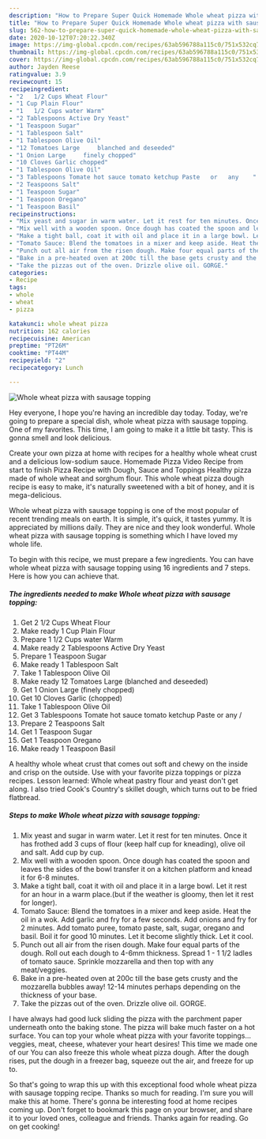 ```yaml
---
description: "How to Prepare Super Quick Homemade Whole wheat pizza with sausage topping"
title: "How to Prepare Super Quick Homemade Whole wheat pizza with sausage topping"
slug: 562-how-to-prepare-super-quick-homemade-whole-wheat-pizza-with-sausage-topping
date: 2020-10-12T07:20:22.340Z
image: https://img-global.cpcdn.com/recipes/63ab596788a115c0/751x532cq70/whole-wheat-pizza-with-sausage-topping-recipe-main-photo.jpg
thumbnail: https://img-global.cpcdn.com/recipes/63ab596788a115c0/751x532cq70/whole-wheat-pizza-with-sausage-topping-recipe-main-photo.jpg
cover: https://img-global.cpcdn.com/recipes/63ab596788a115c0/751x532cq70/whole-wheat-pizza-with-sausage-topping-recipe-main-photo.jpg
author: Jayden Reese
ratingvalue: 3.9
reviewcount: 15
recipeingredient:
- "2   1/2 Cups Wheat Flour"
- "1 Cup Plain Flour"
- "1   1/2 Cups water Warm"
- "2 Tablespoons Active Dry Yeast"
- "1 Teaspoon Sugar"
- "1 Tablespoon Salt"
- "1 Tablespoon Olive Oil"
- "12 Tomatoes Large     blanched and deseeded"
- "1 Onion Large     finely chopped"
- "10 Cloves Garlic chopped"
- "1 Tablespoon Olive Oil"
- "3 Tablespoons Tomate hot sauce tomato ketchup Paste   or   any    "
- "2 Teaspoons Salt"
- "1 Teaspoon Sugar"
- "1 Teaspoon Oregano"
- "1 Teaspoon Basil"
recipeinstructions:
- "Mix yeast and sugar in warm water. Let it rest for ten minutes. Once it has frothed add 3 cups of flour (keep half cup for kneading), olive oil and salt. Add cup by cup."
- "Mix well with a wooden spoon. Once dough has coated the spoon and leaves the sides of the bowl transfer it on a kitchen platform and knead it for 6-8 minutes."
- "Make a tight ball, coat it with oil and place it in a large bowl. Let it rest for an hour in a warm place.(but if the weather is gloomy, then let it rest for longer)."
- "Tomato Sauce: Blend the tomatoes in a mixer and keep aside. Heat the oil in a wok. Add garlic and fry for a few seconds. Add onions and fry for 2 minutes. Add tomato puree, tomato paste, salt, sugar, oregano and basil. Boil it for good 10 minutes. Let it become slightly thick. Let it cool."
- "Punch out all air from the risen dough. Make four equal parts of the dough. Roll out each dough to 4-6mm thickness. Spread 1 - 1 1/2 ladles of tomato sauce. Sprinkle mozzarella and then top with any meat/veggies."
- "Bake in a pre-heated oven at 200c till the base gets crusty and the mozzarella bubbles away! 12-14 minutes perhaps depending on the thickness of your base."
- "Take the pizzas out of the oven. Drizzle olive oil. GORGE."
categories:
- Recipe
tags:
- whole
- wheat
- pizza

katakunci: whole wheat pizza 
nutrition: 162 calories
recipecuisine: American
preptime: "PT26M"
cooktime: "PT44M"
recipeyield: "2"
recipecategory: Lunch

---
```



![Whole wheat pizza with sausage topping](https://img-global.cpcdn.com/recipes/63ab596788a115c0/751x532cq70/whole-wheat-pizza-with-sausage-topping-recipe-main-photo.jpg)

Hey everyone, I hope you're having an incredible day today. Today, we're going to prepare a special dish, whole wheat pizza with sausage topping. One of my favorites. This time, I am going to make it a little bit tasty. This is gonna smell and look delicious.

Create your own pizza at home with recipes for a healthy whole wheat crust and a delicious low-sodium sauce. Homemade Pizza Video Recipe from start to finish Pizza Recipe with Dough, Sauce and Toppings Healthy pizza made of whole wheat and sorghum flour. This whole wheat pizza dough recipe is easy to make, it&#39;s naturally sweetened with a bit of honey, and it is mega-delicious.

Whole wheat pizza with sausage topping is one of the most popular of recent trending meals on earth. It is simple, it's quick, it tastes yummy. It is appreciated by millions daily. They are nice and they look wonderful. Whole wheat pizza with sausage topping is something which I have loved my whole life.


To begin with this recipe, we must prepare a few ingredients. You can have whole wheat pizza with sausage topping using 16 ingredients and 7 steps. Here is how you can achieve that.

<!--inarticleads1-->

##### The ingredients needed to make Whole wheat pizza with sausage topping:

1. Get 2   1/2 Cups Wheat Flour
1. Make ready 1 Cup Plain Flour
1. Prepare 1   1/2 Cups water Warm
1. Make ready 2 Tablespoons Active Dry Yeast
1. Prepare 1 Teaspoon Sugar
1. Make ready 1 Tablespoon Salt
1. Take 1 Tablespoon Olive Oil
1. Make ready 12 Tomatoes Large     (blanched and deseeded)
1. Get 1 Onion Large     (finely chopped)
1. Get 10 Cloves Garlic (chopped)
1. Take 1 Tablespoon Olive Oil
1. Get 3 Tablespoons Tomate hot sauce tomato ketchup Paste   or   any    /
1. Prepare 2 Teaspoons Salt
1. Get 1 Teaspoon Sugar
1. Get 1 Teaspoon Oregano
1. Make ready 1 Teaspoon Basil


A healthy whole wheat crust that comes out soft and chewy on the inside and crisp on the outside. Use with your favorite pizza toppings or pizza recipes. Lesson learned: Whole wheat pastry flour and yeast don&#39;t get along. I also tried Cook&#39;s Country&#39;s skillet dough, which turns out to be fried flatbread. 

<!--inarticleads2-->

##### Steps to make Whole wheat pizza with sausage topping:

1. Mix yeast and sugar in warm water. Let it rest for ten minutes. Once it has frothed add 3 cups of flour (keep half cup for kneading), olive oil and salt. Add cup by cup.
1. Mix well with a wooden spoon. Once dough has coated the spoon and leaves the sides of the bowl transfer it on a kitchen platform and knead it for 6-8 minutes.
1. Make a tight ball, coat it with oil and place it in a large bowl. Let it rest for an hour in a warm place.(but if the weather is gloomy, then let it rest for longer).
1. Tomato Sauce: Blend the tomatoes in a mixer and keep aside. Heat the oil in a wok. Add garlic and fry for a few seconds. Add onions and fry for 2 minutes. Add tomato puree, tomato paste, salt, sugar, oregano and basil. Boil it for good 10 minutes. Let it become slightly thick. Let it cool.
1. Punch out all air from the risen dough. Make four equal parts of the dough. Roll out each dough to 4-6mm thickness. Spread 1 - 1 1/2 ladles of tomato sauce. Sprinkle mozzarella and then top with any meat/veggies.
1. Bake in a pre-heated oven at 200c till the base gets crusty and the mozzarella bubbles away! 12-14 minutes perhaps depending on the thickness of your base.
1. Take the pizzas out of the oven. Drizzle olive oil. GORGE.


I have always had good luck sliding the pizza with the parchment paper underneath onto the baking stone. The pizza will bake much faster on a hot surface. You can top your whole wheat pizza with your favorite toppings…veggies, meat, cheese, whatever your heart desires! This time we made one of our You can also freeze this whole wheat pizza dough. After the dough rises, put the dough in a freezer bag, squeeze out the air, and freeze for up to. 

So that's going to wrap this up with this exceptional food whole wheat pizza with sausage topping recipe. Thanks so much for reading. I'm sure you will make this at home. There's gonna be interesting food at home recipes coming up. Don't forget to bookmark this page on your browser, and share it to your loved ones, colleague and friends. Thanks again for reading. Go on get cooking!
